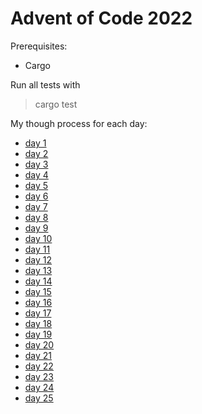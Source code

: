 # Advent of Code 2022

Prerequisites:
* Cargo

Run all tests with
> cargo test

My though process for each day:

* [day 1](day1/README.md)
* [day 2](day2/README.md)
* [day 3](day3/README.md)
* [day 4](day4/README.md)
* [day 5](day5/README.md)
* [day 6](day6/README.md)
* [day 7](day7/README.md)
* [day 8](day8/README.md)
* [day 9](day9/README.md)
* [day 10](day10/README.md)
* [day 11](day11/README.md)
* [day 12](day12/README.md)
* [day 13](day13/README.md)
* [day 14](day14/README.md)
* [day 15](day15/README.md)
* [day 16](day16/README.md)
* [day 17](day17/README.md)
* [day 18](day18/README.md)
* [day 19](day19/README.md)
* [day 20](day20/README.md)
* [day 21](day21/README.md)
* [day 22](day22/README.md)
* [day 23](day23/README.md)
* [day 24](day24/README.md)
* [day 25](day25/README.md)